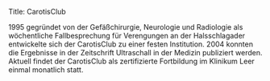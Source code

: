 Title: CarotisClub

1995 gegründet von der Gefäßchirurgie, Neurologie und Radiologie als
wöchentliche Fallbesprechung für Verengungen an der Halsschlagader
entwickelte sich der CarotisClub zu einer festen Institution. 
2004 konnten die Ergebnisse in der Zeitschrift Ultraschall in der Medizin publiziert werden.
Aktuell findet der CarotisClub als zertifizierte Fortbildung im Klinikum Leer einmal monatlich statt.  
